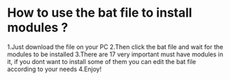 # How to use the bat file to install modules ?
1.Just download the file on your PC 
2.Then click the bat file and wait for the modules to be installed 
3.There are 17 very important must have modules in it, if you dont want to install some of them you can edit the bat file
  according to your needs 
4.Enjoy!
